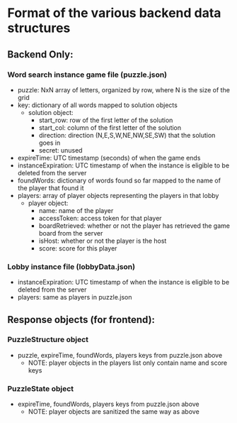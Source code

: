 # Format of the various backend data structures

## Backend Only:
### Word search instance game file (puzzle.json)
- puzzle: NxN array of letters, organized by row, where N is the size of the grid
- key: dictionary of all words mapped to solution objects
    - solution object: 
        - start_row: row of the first letter of the solution
        - start_col: column of the first letter of the solution
        - direction: direction (N,E,S,W,NE,NW,SE,SW) that the solution goes in
        - secret: unused
- expireTime: UTC timestamp (seconds) of when the game ends
- instanceExpiration: UTC timestamp of when the instance is eligible to be deleted from the server
- foundWords: dictionary of words found so far mapped to the name of the player that found it
- players: array of player objects representing the players in that lobby
    - player object:
        - name: name of the player
        - accessToken: access token for that player
        - boardRetrieved: whether or not the player has retrieved the game board from the server
        - isHost: whether or not the player is the host
        - score: score for this player
### Lobby instance file (lobbyData.json)
- instanceExpiration: UTC timestamp of when the instance is eligible to be deleted from the server
- players: same as players in puzzle.json

## Response objects (for frontend):
### PuzzleStructure object
- puzzle, expireTime, foundWords, players keys from puzzle.json above
    - NOTE: player objects in the players list only contain name and score keys
### PuzzleState object
- expireTime, foundWords, players keys from puzzle.json above
    - NOTE: player objects are sanitized the same way as above